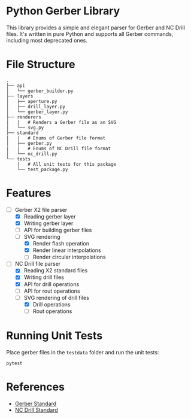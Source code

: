 # Python Gerber Library
This library provides a simple and elegant parser for Gerber and NC Drill files. It's written in pure Python and supports all Gerber commands, including most deprecated ones.

# File Structure
```
.
├── api
│   └── gerber_builder.py
├── layers
│   ├── aperture.py
│   ├── drill_layer.py
│   └── gerber_layer.py
├── renderers
|   |   # Renders a Gerber file as an SVG
│   └── svg.py
├── standard
|   |   # Enums of Gerber file format
│   ├── gerber.py
|   |   # Enums of NC Drill file format
│   └── nc_drill.py
└── tests
    |   # All unit tests for this package
    └── test_package.py  
```

# Features
- [ ] Gerber X2 file parser
    - [x] Reading gerber layer
    - [x] Writing gerber layer
    - [ ] API for building gerber files
    - [ ] SVG rendering
        - [x] Render flash operation
        - [x] Render linear interpolations
        - [ ] Render circular interpolations
- [ ] NC Drill file parser
    - [x] Reading X2 standard files
    - [x] Writing drill files
    - [x] API for drill operations
    - [ ] API for rout operations 
    - [ ] SVG rendering of drill files
        - [x] Drill operations
        - [ ] Rout operations

# Running Unit Tests
Place gerber files in the `testdata` folder and run the unit tests:
```
pytest
```

# References
- [Gerber Standard](https://www.ucamco.com/files/downloads/file_en/399/the-gerber-file-format-specification-revision-2020-09_en.pdf)
- [NC Drill Standard](https://www.ucamco.com/files/downloads/file_en/305/xnc-format-specification_en.pdf)

